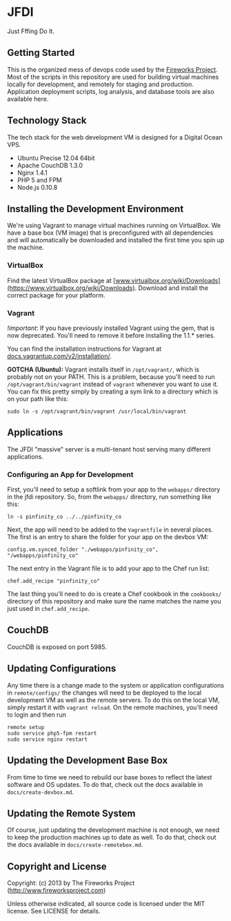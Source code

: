 JFDI
====
Just Fffing Do It.


Getting Started
---------------
This is the organized mess of devops code used by the
[Fireworks Project](http://www.fireworksproject.com).
Most of the scripts in this repository are used for building virtual machines
locally for development, and remotely for staging and production. Application
deployment scripts, log analysis, and database tools are also available here.


Technology Stack
----------------
The tech stack for the web development VM is designed for a Digital Ocean VPS.

* Ubuntu Precise 12.04 64bit
* Apache CouchDB 1.3.0
* Nginx 1.4.1
* PHP 5 and FPM
* Node.js 0.10.8


Installing the Development Environment
--------------------------------------
We're using Vagrant to manage virtual machines running on VirtualBox. We have a
base box (VM image) that is preconfigured with all dependencies and will
automatically be downloaded and installed the first time you spin up the
machine.

### VirtualBox
Find the latest VirtualBox package at
[www.virtualbox.org/wiki/Downloads](https://www.virtualbox.org/wiki/Downloads).
Download and install the correct package for your platform.

### Vagrant
_!important_: If you have previously installed Vagrant using the gem, that is
now deprecated.  You'll need to remove it before installing the 1.1.* series.

You can find the installation instructions for Vagrant at
[docs.vagrantup.com/v2/installation/](http://docs.vagrantup.com/v2/installation/index.html).

__GOTCHA (Ubuntu):__ Vagrant installs itself in `/opt/vagrant/`, which is probably
not on your PATH. This is a problem, because you'll need to run
`/opt/vagrant/bin/vagrant` instead of `vagrant` whenever you want to use it.
You can fix this pretty simply by creating a sym link to a directory which is
on your path like this:

	sudo ln -s /opt/vagrant/bin/vagrant /usr/local/bin/vagrant


Applications
------------
The JFDI "massive" server is a multi-tenant host serving many different
applications.

### Configuring an App for Development
First, you'll need to setup a softlink from your app to the `webapps/` directory
in the jfdi repository. So, from the `webapps/` directory, run something like this:

	ln -s pinfinity_co ../../pinfinity_co

Next, the app will need to be added to the `Vagrantfile` in several places. The
first is an entry to share the folder for your app on the devbox VM:

	config.vm.synced_folder "./webapps/pinfinity_co", "/webapps/pinfinity_co"

The next entry in the Vagrant file is to add your app to the Chef run list:

	chef.add_recipe "pinfinity_co"

The last thing you'll need to do is create a Chef cookbook in the `cookbooks/`
directory of this repository and make sure the name matches the name you just
used in `chef.add_recipe`.


CouchDB
-------
CouchDB is exposed on port 5985.


Updating Configurations
-----------------------
Any time there is a change made to the system or application configurations in
`remote/configs/` the changes will need to be deployed to the local development
VM as well as the remote servers. To do this on the local VM, simply restart it
with `vagrant reload`. On the remote machines, you'll need to login and then
run

	remote setup
	sudo service php5-fpm restart
	sudo service nginx restart


Updating the Development Base Box
---------------------------------
From time to time we need to rebuild our base boxes to reflect the latest
software and OS updates. To do that, check out the docs available in
`docs/create-devbox.md`.


Updating the Remote System
--------------------------
Of course, just updating the development machine is not enough, we need to keep
the production machines up to date as well. To do that, check out the docs available in
`docs/create-remotebox.md`.


Copyright and License
---------------------
Copyright: (c) 2013 by The Fireworks Project (http://www.fireworksproject.com)

Unless otherwise indicated, all source code is licensed under the MIT license. See LICENSE for details.
